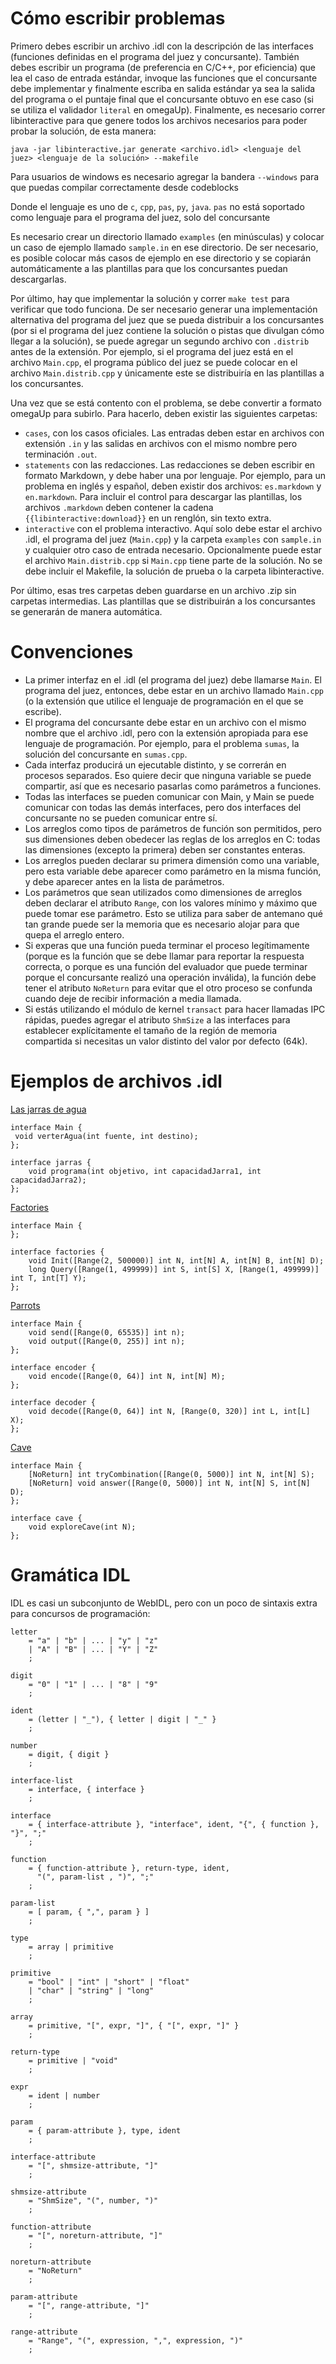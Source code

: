 # Cómo escribir problemas

Primero debes escribir un archivo .idl con la descripción de las interfaces
(funciones definidas en el programa del juez y concursante). También debes
escribir un programa (de preferencia en C/C++, por eficiencia) que lea el caso
de entrada estándar, invoque las funciones que el concursante debe implementar
y finalmente escriba en salida estándar ya sea la salida del programa o el
puntaje final que el concursante obtuvo en ese caso (si se utiliza el validador
`literal` en omegaUp). Finalmente, es necesario correr libinteractive para que
genere todos los archivos necesarios para poder probar la solución, de esta manera:

    java -jar libinteractive.jar generate <archivo.idl> <lenguaje del juez> <lenguaje de la solución> --makefile
    
Para usuarios de windows es necesario agregar la bandera `--windows` para que puedas compilar correctamente desde codeblocks

Donde el lenguaje es uno de `c`, `cpp`, `pas`, `py`, `java`. `pas`
no está soportado como lenguaje para el programa del juez, solo
del concursante

Es necesario crear un directorio llamado `examples` (en minúsculas) y colocar
un caso de ejemplo llamado `sample.in` en ese directorio. De ser necesario, es
posible colocar más casos de ejemplo en ese directorio y se copiarán
automáticamente a las plantillas para que los concursantes puedan descargarlas.

Por último, hay que implementar la solución y correr `make test` para verificar
que todo funciona. De ser necesario generar una implementación alternativa del
programa del juez que se pueda distribuir a los concursantes (por si el
programa del juez contiene la solución o pistas que divulgan cómo llegar a la
solución), se puede agregar un segundo archivo con `.distrib` antes de la
extensión. Por ejemplo, si el programa del juez está en el archivo `Main.cpp`,
el programa público del juez se puede colocar en el archivo `Main.distrib.cpp`
y únicamente este se distribuiría en las plantillas a los concursantes.

Una vez que se está contento con el problema, se debe convertir a formato
omegaUp para subirlo. Para hacerlo, deben existir las siguientes carpetas:

* `cases`, con los casos oficiales. Las entradas deben estar en archivos con
  extensión `.in` y las salidas en archivos con el mismo nombre pero
  terminación `.out`.
* `statements` con las redacciones. Las redacciones se deben escribir en formato
  Markdown, y debe haber una por lenguaje. Por ejemplo, para un problema en
  inglés y español, deben existir dos archivos: `es.markdown` y `en.markdown`.
  Para incluir el control para descargar las plantillas, los archivos `.markdown`
  deben contener la cadena `{{libinteractive:download}}` en un renglón, sin texto
  extra.
* `interactive` con el problema interactivo. Aquí solo debe estar el archivo .idl,
  el programa del juez (`Main.cpp`) y la carpeta `examples` con `sample.in` y
  cualquier otro caso de entrada necesario. Opcionalmente puede estar el
  archivo `Main.distrib.cpp` si `Main.cpp` tiene parte de la solución. No se debe
  incluir el Makefile, la solución de prueba o la carpeta libinteractive.

Por último, esas tres carpetas deben guardarse en un archivo .zip sin carpetas
intermedias. Las plantillas que se distribuirán a los concursantes se generarán
de manera automática.

# Convenciones

* La primer interfaz en el .idl (el programa del juez) debe llamarse `Main`. El
  programa del juez, entonces, debe estar en un archivo llamado `Main.cpp` (o
  la extensión que utilice el lenguaje de programación en el que se escribe).
* El programa del concursante debe estar en un archivo con el mismo nombre que
  el archivo .idl, pero con la extensión apropiada para ese lenguaje de
  programación. Por ejemplo, para el problema `sumas`, la solución del
  concursante en `sumas.cpp`.
* Cada interfaz producirá un ejecutable distinto, y se correrán en procesos
  separados. Eso quiere decir que ninguna variable se puede compartir, así que
  es necesario pasarlas como parámetros a funciones.
* Todas las interfaces se pueden comunicar con Main, y Main se puede comunicar
  con todas las demás interfaces, pero dos interfaces del concursante no se
  pueden comunicar entre sí.
* Los arreglos como tipos de parámetros de función son permitidos, pero sus
  dimensiones deben obedecer las reglas de los arreglos en C: todas las
  dimensiones (excepto la primera) deben ser constantes enteras.
* Los arreglos pueden declarar su primera dimensión como una variable, pero
  esta variable debe aparecer como parámetro en la misma función, y debe
  aparecer antes en la lista de parámetros.
* Los parámetros que sean utilizados como dimensiones de arreglos deben
  declarar el atributo `Range`, con los valores mínimo y máximo que puede
  tomar ese parámetro. Esto se utiliza para saber de antemano qué tan grande
  puede ser la memoria que es necesario alojar para que quepa el arreglo
  entero.
* Si experas que una función pueda terminar el proceso legítimamente (porque es
  la función que se debe llamar para reportar la respuesta correcta, o porque
  es una función del evaluador que puede terminar porque el concursante realizó
  una operación inválida), la función debe tener el atributo `NoReturn` para
  evitar que el otro proceso se confunda cuando deje de recibir información a
  media llamada.
* Si estás utilizando el módulo de kernel `transact` para hacer llamadas IPC
  rápidas, puedes agregar el atributo `ShmSize` a las interfaces para
  establecer explícitamente el tamaño de la región de memoria compartida si
  necesitas un valor distinto del valor por defecto (64k).

# Ejemplos de archivos .idl

[Las jarras de agua](https://omegaup.com/arena/problem/jarras/)
    
    interface Main {
     void verterAgua(int fuente, int destino);
    };
    
    interface jarras {
        void programa(int objetivo, int capacidadJarra1, int capacidadJarra2);
    };

[Factories](http://cms.ioi-jp.org/open-2014/data/2014-open-d1-factories-en.pdf)

    interface Main {
    };
    
    interface factories {
        void Init([Range(2, 500000)] int N, int[N] A, int[N] B, int[N] D);
        long Query([Range(1, 499999)] int S, int[S] X, [Range(1, 499999)] int T, int[T] Y);
    };

[Parrots](http://www.ioi2011.or.th/hsc/tasks/EN/parrots.pdf)

    interface Main {
        void send([Range(0, 65535)] int n);
        void output([Range(0, 255)] int n);
    };
    
    interface encoder {
        void encode([Range(0, 64)] int N, int[N] M);
    };
    
    interface decoder {
        void decode([Range(0, 64)] int N, [Range(0, 320)] int L, int[L] X);
    };

[Cave](http://www.ioi2013.org/wp-content/uploads/tasks/day2/cave/cave.pdf)

    interface Main {
        [NoReturn] int tryCombination([Range(0, 5000)] int N, int[N] S);
        [NoReturn] void answer([Range(0, 5000)] int N, int[N] S, int[N] D);
    };

    interface cave {
        void exploreCave(int N);
    };

# Gramática IDL

IDL es casi un subconjunto de WebIDL, pero con un poco de sintaxis extra para
concursos de programación:

    letter
        = "a" | "b" | ... | "y" | "z"
        | "A" | "B" | ... | "Y" | "Z"
        ;
    
    digit
        = "0" | "1" | ... | "8" | "9"
        ;
    
    ident
        = (letter | "_"), { letter | digit | "_" }
        ;
    
    number
        = digit, { digit }
        ;

    interface-list
        = interface, { interface }
        ;
    
    interface
        = { interface-attribute }, "interface", ident, "{", { function }, "}", ";"
        ;
    
    function
        = { function-attribute }, return-type, ident,
          "(", param-list , ")", ";"
        ;
    
    param-list
        = [ param, { ",", param } ]
        ;
    
    type
        = array | primitive
        ;
    
    primitive
        = "bool" | "int" | "short" | "float"
        | "char" | "string" | "long"
        ;
    
    array
        = primitive, "[", expr, "]", { "[", expr, "]" }
        ;
    
    return-type
        = primitive | "void"
        ;
    
    expr
        = ident | number
        ;
    
    param
        = { param-attribute }, type, ident
        ;
    
    interface-attribute
        = "[", shmsize-attribute, "]"
        ;
    
    shmsize-attribute
        = "ShmSize", "(", number, ")"
        ;
    
    function-attribute
        = "[", noreturn-attribute, "]"
        ;
    
    noreturn-attribute
        = "NoReturn"
        ;

    param-attribute
        = "[", range-attribute, "]"
        ;
    
    range-attribute
        = "Range", "(", expression, ",", expression, ")"
        ;

